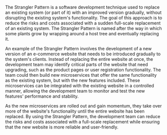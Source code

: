 

The Strangler Pattern is a software development technique used to replace an existing system (or part of it) with an improved version gradually, without disrupting the existing system's functionality. The goal of this approach is to reduce the risks and costs associated with a sudden full-scale replacement of an existing system. The Strangler Pattern is named after the way in which some plants grow by wrapping around a host tree and eventually replacing it.

An example of the Strangler Pattern involves the development of a new version of an e-commerce website that needs to be introduced gradually to the system's clients. Instead of replacing the entire website at once, the development team may identify critical parts of the website that need upgrading, such as the product pages or user registration functionality. The team could then build new microservices that offer the same functionality as the existing system, but with the new features included. These microservices can be integrated with the existing website in a controlled manner, allowing the development team to monitor and test the new features' performance and stability.

As the new microservices are rolled out and gain momentum, they take over more of the website's functionality until the entire website has been replaced. By using the Strangler Pattern, the development team can reduce the risks and costs associated with a full-scale replacement while ensuring that the new website is more reliable and user-friendly.